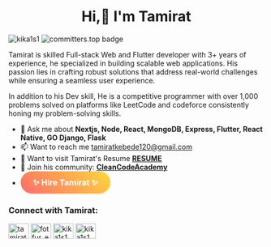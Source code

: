 
<h1 align="center">Hi,👋 I'm Tamirat </h1>
<span align="left"> <img src="https://komarev.com/ghpvc/?username=kika1s1&label=Profile%20views&color=0e75b6&style=flat" alt="kika1s1" /> </span>  <span align="left"> <img src="https://user-badge.committers.top/ethiopia/kika1s1.svg" alt="committers.top badge"> </span>
<p>Tamirat is skilled Full-stack Web and Flutter developer with 3+ years of experience, he specialized in building scalable web applications. His passion lies in crafting robust solutions that address real-world challenges while ensuring a seamless user experience.</p>

<p>In addition to his Dev skill, He is a competitive programmer with over 1,000 problems solved on platforms like LeetCode and codeforce consistently honing my problem-solving skills.</p>


- 💬 Ask me about **Nextjs, Node, React, MongoDB, Express, Flutter, React Native, GO Django, Flask**
- 📫 Want to reach me tamiratkebede120@gmail.com
- 📄 Want to visit Tamirat's Resume [**RESUME**](https://flowcv.com/resume/7ov4mtn735/)
- 📡 Join his community: [**CleanCodeAcademy**](https://t.me/cleancodeacademy/)
- <a href="mailto:tamiratkebede120@gmail.com" style="display: inline-block; padding: 12px 24px; font-size: 16px; font-weight: bold; color: white; background: linear-gradient(45deg, #FF6B6B, #FFD93D); text-decoration: none; border-radius: 25px;">✨ Hire Tamirat ✨</a>
<h3 align="left">Connect with Tamirat:</h3>
<p align="left">
<a href="https://linkedin.com/in/kika1s1" target="__blank"><img align="center" src="https://raw.githubusercontent.com/rahuldkjain/github-profile-readme-generator/master/src/images/icons/Social/linked-in-alt.svg" alt="tamiratkebede" height="30" width="40" /></a>
<a href="https://www.youtube.com/@cleancodeET" target="__blank"><img align="center" src="https://raw.githubusercontent.com/rahuldkjain/github-profile-readme-generator/master/src/images/icons/Social/youtube.svg" alt="fotfur_et" height="30" width="40" /></a>
<a href="https://www.hackerrank.com/kika1s1" target="__blank"><img align="center" src="https://raw.githubusercontent.com/rahuldkjain/github-profile-readme-generator/master/src/images/icons/Social/hackerrank.svg" alt="kika1s1" height="30" width="40" /></a>
<a href="https://www.leetcode.com/kika1s1" target="blank"><img align="center" src="https://raw.githubusercontent.com/rahuldkjain/github-profile-readme-generator/master/src/images/icons/Social/leet-code.svg" alt="kika1s1" height="30" width="40" /></a>

</p>






